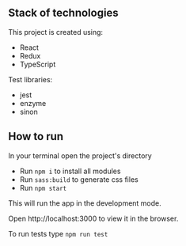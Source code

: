 ## Stack of technologies


This project is created using:

- React
- Redux
- TypeScript

Test libraries:

- jest
- enzyme
- sinon


## How to run

In your terminal open the project's directory 
- Run `npm i` to install all modules
- Run `sass:build` to generate css files
- Run `npm start`

This will run the app in the development mode.

Open http://localhost:3000 to view it in the browser. 

To run tests type `npm run test`